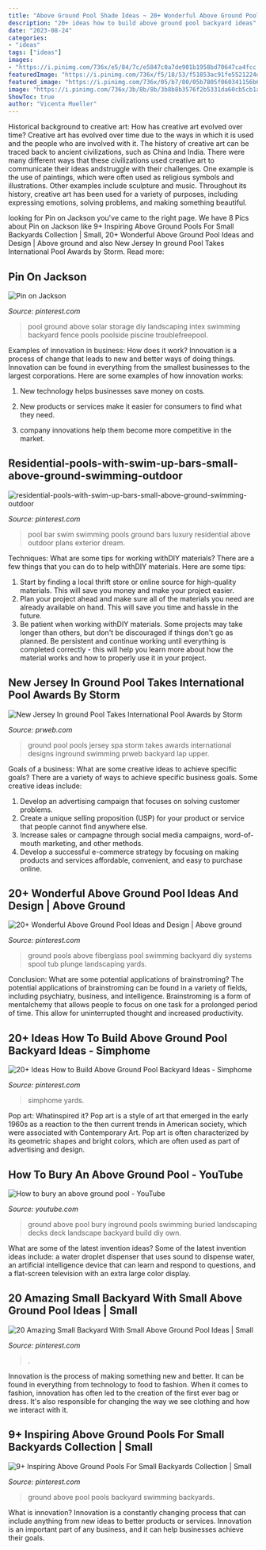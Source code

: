 ```yaml
---
title: "Above Ground Pool Shade Ideas ~ 20+ Wonderful Above Ground Pool Ideas And Design"
description: "20+ ideas how to build above ground pool backyard ideas"
date: "2023-08-24"
categories:
- "ideas"
tags: ["ideas"]
images:
- "https://i.pinimg.com/736x/e5/84/7c/e5847c0a7de901b1958bd70647ca4fcc.jpg"
featuredImage: "https://i.pinimg.com/736x/f5/18/53/f51853ac91fe5521224dbf2fbe9c3345.jpg"
featured_image: "https://i.pinimg.com/736x/05/b7/80/05b7805f060341156b63cece58d8253b.jpg"
image: "https://i.pinimg.com/736x/3b/8b/8b/3b8b8b3576f2b5331da60cb5cb1aae69.jpg"
ShowToc: true
author: "Vicenta Mueller"
---
```



Historical background to creative art: How has creative art evolved over time?
Creative art has evolved over time due to the ways in which it is used and the people who are involved with it. The history of creative art can be traced back to ancient civilizations, such as China and India. There were many different ways that these civilizations used creative art to communicate their ideas andstruggle with their challenges. One example is the use of paintings, which were often used as religious symbols and illustrations. Other examples include sculpture and music. Throughout its history, creative art has been used for a variety of purposes, including expressing emotions, solving problems, and making something beautiful.

	

		
looking for Pin on Jackson you've came to the right page. We have 8 Pics about Pin on Jackson like 9+ Inspiring Above Ground Pools For Small Backyards Collection | Small, 20+ Wonderful Above Ground Pool Ideas and Design | Above ground and also New Jersey In ground Pool Takes International Pool Awards by Storm. Read more:
		
    
## Pin On Jackson

<img loading=lazy src="https://i.pinimg.com/736x/b7/46/9f/b7469fe14778205232429f27d70a42b2--pool-storage-free-pool.jpg" onerror="this.onerror=null;this.src='https://tse3.mm.bing.net/th?id=OIP.nJWVk8p82QDu0cnNM3bZUQHaFj&amp;pid=15.1';" alt="Pin on Jackson">

_Source: pinterest.com_

>pool ground above solar storage diy landscaping intex swimming backyard fence pools poolside piscine troublefreepool. 

	

Examples of innovation in business: How does it work?
Innovation is a process of change that leads to new and better ways of doing things. Innovation can be found in everything from the smallest businesses to the largest corporations. Here are some examples of how innovation works:
1. New technology helps businesses save money on costs.

2. New products or services make it easier for consumers to find what they need.

3. company innovations help them become more competitive in the market.


    
## Residential-pools-with-swim-up-bars-small-above-ground-swimming-outdoor

<img loading=lazy src="https://i.pinimg.com/736x/6b/40/b6/6b40b6e324b4f69a296f9418fcfdc40e.jpg" onerror="this.onerror=null;this.src='https://tse4.mm.bing.net/th?id=OIP.wCD2bilgr6UJoh5K4wq_xwHaLI&amp;pid=15.1';" alt="residential-pools-with-swim-up-bars-small-above-ground-swimming-outdoor">

_Source: pinterest.com_

>pool bar swim swimming pools ground bars luxury residential above outdoor plans exterior dream. 

	

Techniques: What are some tips for working withDIY materials?
There are a few things that you can do to help withDIY materials. Here are some tips: 
1. Start by finding a local thrift store or online source for high-quality materials. This will save you money and make your project easier. 
2. Plan your project ahead and make sure all of the materials you need are already available on hand. This will save you time and hassle in the future. 
3. Be patient when working withDIY materials. Some projects may take longer than others, but don't be discouraged if things don't go as planned. Be persistent and continue working until everything is completed correctly - this will help you learn more about how the material works and how to properly use it in your project.

    
## New Jersey In Ground Pool Takes International Pool Awards By Storm

<img loading=lazy src="http://ww1.prweb.com/prfiles/2011/11/07/8943900/in-ground-pools.jpg" onerror="this.onerror=null;this.src='https://tse4.mm.bing.net/th?id=OIP.zW-IHc7oLcgJFrcszxZi4AHaE8&amp;pid=15.1';" alt="New Jersey In ground Pool Takes International Pool Awards by Storm">

_Source: prweb.com_

>ground pool pools jersey spa storm takes awards international designs inground swimming prweb backyard lap upper. 

	

Goals of a business: What are some creative ideas to achieve specific goals?
There are a variety of ways to achieve specific business goals. Some creative ideas include:
1. Develop an advertising campaign that focuses on solving customer problems.
2. Create a unique selling proposition (USP) for your product or service that people cannot find anywhere else.
3. Increase sales or campagne through social media campaigns, word-of-mouth marketing, and other methods. 
4. Develop a successful e-commerce strategy by focusing on making products and services affordable, convenient, and easy to purchase online.

    
## 20+ Wonderful Above Ground Pool Ideas And Design | Above Ground

<img loading=lazy src="https://i.pinimg.com/736x/e5/84/7c/e5847c0a7de901b1958bd70647ca4fcc.jpg" onerror="this.onerror=null;this.src='https://tse4.mm.bing.net/th?id=OIP.LwicvaOnHyOBeKIyncyUXwHaKW&amp;pid=15.1';" alt="20+ Wonderful Above Ground Pool Ideas and Design | Above ground">

_Source: pinterest.com_

>ground pools above fiberglass pool swimming backyard diy systems spool tub plunge landscaping yards. 

	

Conclusion: What are some potential applications of brainstroming?
The potential applications of brainstroming can be found in a variety of fields, including psychiatry, business, and intelligence. Brainstroming is a form of mentalchemy that allows people to focus on one task for a prolonged period of time. This allow for uninterrupted thought and increased productivity.

    
## 20+ Ideas How To Build Above Ground Pool Backyard Ideas - Simphome

<img loading=lazy src="https://i.pinimg.com/736x/05/b7/80/05b7805f060341156b63cece58d8253b.jpg" onerror="this.onerror=null;this.src='https://tse1.mm.bing.net/th?id=OIP.g0b6-mgJrO3LfGSPMVr3wQHaPP&amp;pid=15.1';" alt="20+ Ideas How to Build Above Ground Pool Backyard Ideas - Simphome">

_Source: pinterest.com_

>simphome yards. 

	

Pop art: Whatinspired it?
Pop art is a style of art that emerged in the early 1960s as a reaction to the then current trends in American society, which were associated with Contemporary Art. Pop art is often characterized by its geometric shapes and bright colors, which are often used as part of advertising and design.

    
## How To Bury An Above Ground Pool - YouTube

<img loading=lazy src="http://i.ytimg.com/vi/A7sIgiLpAHA/hqdefault.jpg" onerror="this.onerror=null;this.src='https://tse2.mm.bing.net/th?id=OIP.oW-uNXLsIHAieMWlh-DJkwHaFj&amp;pid=15.1';" alt="How to bury an above ground pool - YouTube">

_Source: youtube.com_

>ground above pool bury inground pools swimming buried landscaping decks deck landscape backyard build diy own. 

	

What are some of the latest invention ideas?
Some of the latest invention ideas include: a water droplet dispenser that uses sound to dispense water, an artificial intelligence device that can learn and respond to questions, and a flat-screen television with an extra large color display.

    
## 20 Amazing Small Backyard With Small Above Ground Pool Ideas | Small

<img loading=lazy src="https://i.pinimg.com/736x/f5/18/53/f51853ac91fe5521224dbf2fbe9c3345.jpg" onerror="this.onerror=null;this.src='https://tse2.mm.bing.net/th?id=OIP.LcdAY8M1MVasPs6m_I7iNwHaFD&amp;pid=15.1';" alt="20 Amazing Small Backyard With Small Above Ground Pool Ideas | Small">

_Source: pinterest.com_

>. 

	

Innovation is the process of making something new and better. It can be found in everything from technology to food to fashion. When it comes to fashion, innovation has often led to the creation of the first ever bag or dress. It's also responsible for changing the way we see clothing and how we interact with it.

    
## 9+ Inspiring Above Ground Pools For Small Backyards Collection | Small

<img loading=lazy src="https://i.pinimg.com/736x/3b/8b/8b/3b8b8b3576f2b5331da60cb5cb1aae69.jpg" onerror="this.onerror=null;this.src='https://tse2.mm.bing.net/th?id=OIP.CM2rND-GRBQMit8RmvxDZQHaNJ&amp;pid=15.1';" alt="9+ Inspiring Above Ground Pools For Small Backyards Collection | Small">

_Source: pinterest.com_

>ground above pool pools backyard swimming backyards. 

	

What is innovation?
Innovation is a constantly changing process that can include anything from new ideas to better products or services. Innovation is an important part of any business, and it can help businesses achieve their goals.

